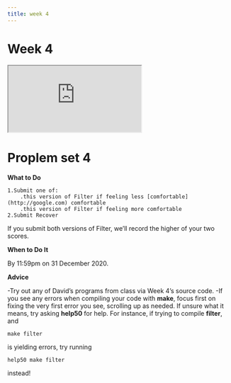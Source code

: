 ```yaml
---
title: week 4
---
```

# Week 4
<iframe src="https://www.youtube.com/embed/cF6YkH-8vFk"></iframe>

# Proplem set 4

**What to Do**

    1.Submit one of: 
        .this version of Filter if feeling less [comfortable](http://google.com) comfortable
        .this version of Filter if feeling more comfortable
    2.Submit Recover
        
If you submit both versions of Filter, we’ll record the higher of your two scores.
        

**When to Do It**

By 11:59pm on 31 December 2020.

**Advice**

  -Try out any of David’s programs from class via Week 4’s source code.
  -If you see any errors when compiling your code with **make**, focus first on fixing the very first error you see, scrolling up as needed. If unsure what it means, try asking **help50** for help. For instance, if trying to compile **filter**, and 
    
    make filter
    
   is yielding errors, try running
   
    help50 make filter
      
    
instead!
